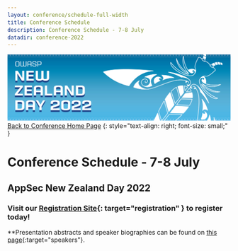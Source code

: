 ```yaml
---
layout: conference/schedule-full-width
title: Conference Schedule
description: Conference Schedule - 7-8 July
datadir: conference-2022
---
```


[![Web Banner](/assets/images/2022_Banner_Graphic.jpg)](/conference/)   
[Back to Conference Home Page](index.md)
{: style="text-align: right; font-size: small;" }

# Conference Schedule - 7-8 July

## AppSec New Zealand Day 2022

### Visit our [Registration Site](https://events.humanitix.com/owaspnz2022){: target="registration" } to register today!

**Presentation abstracts and speaker biographies can be found on [this page](speakers.md){:target="speakers"}.

